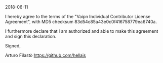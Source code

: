 2018-06-11

I hereby agree to the terms of the "Vaipn Individual Contributor License Agreement", with MD5 checksum 83d54c85a43e0c0f416758779ea6740a.

I furthermore declare that I am authorized and able to make this agreement and sign this declaration.

Signed,

Arturo Filastò https://github.com/hellais
